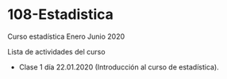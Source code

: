 # 108-Estadistica
Curso estadística Enero Junio 2020

Lista de actividades del curso

+ Clase 1 día 22.01.2020 (Introducción al curso de estadística).
